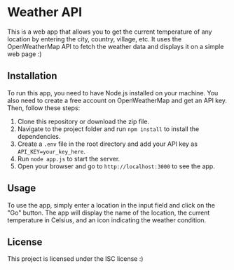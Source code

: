 # Weather API

This is a web app that allows you to get the current temperature of any location by entering the city, country, village, etc. It uses the OpenWeatherMap API to fetch the weather data and displays it on a simple web page :)

## Installation

To run this app, you need to have Node.js installed on your machine. You also need to create a free account on OpenWeatherMap and get an API key. Then, follow these steps:

1. Clone this repository or download the zip file.
2. Navigate to the project folder and run `npm install` to install the dependencies.
3. Create a `.env` file in the root directory and add your API key as `API_KEY=your_key_here`.
4. Run `node app.js` to start the server.
5. Open your browser and go to `http://localhost:3000` to see the app.

## Usage

To use the app, simply enter a location in the input field and click on the "Go" button. The app will display the name of the location, the current temperature in Celsius, and an icon indicating the weather condition.

## License

This project is licensed under the ISC license :)
